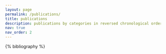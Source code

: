 ```yaml
---
layout: page
permalink: /publications/
title: publications
description: publications by categories in reversed chronological order. generated by jekyll-scholar.
nav: true
nav_order: 2
---
```


<!-- _pages/publications.md -->
<div class="publications">

{% bibliography %}
<!-- Example for add publications item -->
<!-- @string{aps = {American Physical Society,}}

@book{einstein1920relativity,
  title={Relativity: the Special and General Theory},
  author={Einstein, Albert},
  year={1920},
  publisher={Methuen & Co Ltd},
  html={relativity.html}
}

@book{einstein1956investigations,
  bibtex_show={true},
  title={Investigations on the Theory of the Brownian Movement},
  author={Einstein, Albert},
  year={1956},
  publisher={Courier Corporation},
  preview={brownian-motion.gif}
}

@article{einstein1950meaning,
  abbr={AJP},
  bibtex_show={true},
  title={The meaning of relativity},
  author={Einstein, Albert and Taub, AH},
  journal={American Journal of Physics},
  volume={18},
  number={6},
  pages={403--404},
  year={1950},
  publisher={American Association of Physics Teachers}
}

@article{PhysRev.47.777,
  abbr={PhysRev},
  title={Can Quantum-Mechanical Description of Physical Reality Be Considered Complete?},
  author={Einstein, A. and Podolsky, B. and Rosen, N.},
  abstract={In a complete theory there is an element corresponding to each element of reality. A sufficient condition for the reality of a physical quantity is the possibility of predicting it with certainty, without disturbing the system. In quantum mechanics in the case of two physical quantities described by non-commuting operators, the knowledge of one precludes the knowledge of the other. Then either (1) the description of reality given by the wave function in quantum mechanics is not complete or (2) these two quantities cannot have simultaneous reality. Consideration of the problem of making predictions concerning a system on the basis of measurements made on another system that had previously interacted with it leads to the result that if (1) is false then (2) is also false. One is thus led to conclude that the description of reality as given by a wave function is not complete.},
  journal={Phys. Rev.},
  location={New Jersey},
  volume={47},
  issue={10},
  pages={777--780},
  numpages={0},
  year={1935},
  month={May},
  publisher=aps,
  doi={10.1103/PhysRev.47.777},
  url={http://link.aps.org/doi/10.1103/PhysRev.47.777},
  html={https://journals.aps.org/pr/abstract/10.1103/PhysRev.47.777},
  pdf={example_pdf.pdf},
  altmetric={248277},
  dimensions={true},
  google_scholar_id={qyhmnyLat1gC},
  video={https://www.youtube-nocookie.com/embed/aqz-KE-bpKQ},
  additional_info={. *More Information* can be [found here](https://github.com/alshedivat/al-folio/)},
  selected={true}
}

@article{einstein1905molekularkinetischen,
  title={{\"U}ber die von der molekularkinetischen Theorie der W{\"a}rme geforderte Bewegung von in ruhenden Fl{\"u}ssigkeiten suspendierten Teilchen},
  author={Einstein, A.},
  journal={Annalen der physik},
  volume={322},
  number={8},
  pages={549--560},
  year={1905},
  publisher={Wiley Online Library}
}

@article{einstein1905movement,
  abbr={Ann. Phys.},
  title={Un the movement of small particles suspended in statiunary liquids required by the molecular-kinetic theory 0f heat},
  author={Einstein, A.},
  journal={Ann. Phys.},
  volume={17},
  pages={549--560},
  year={1905}
}

@article{einstein1905electrodynamics,
  title={On the electrodynamics of moving bodies},
  author={Einstein, A.},
  year={1905}
}

@Article{einstein1905photoelectriceffect,
  bibtex_show={true},
  abbr={Ann. Phys.},
  title="{{\"U}ber einen die Erzeugung und Verwandlung des Lichtes betreffenden heuristischen Gesichtspunkt}",
  author={Albert Einstein},
  abstract={This is the abstract text.},
  journal={Ann. Phys.},
  volume={322},
  number={6},
  pages={132--148},
  year={1905},
  doi={10.1002/andp.19053220607},
  award={Albert Einstein receveid the **Nobel Prize in Physics** 1921 *for his services to Theoretical Physics, and especially for his discovery of the law of the photoelectric effect*},
  award_name={Nobel Prize}
}

@book{przibram1967letters,
  bibtex_show={true},
  title={Letters on wave mechanics},
  author={Einstein, Albert and Schrödinger, Erwin and Planck, Max and Lorentz, Hendrik Antoon and Przibram, Karl},
  year={1967},
  publisher={Vision},
  preview={wave-mechanics.gif},
  abbr={Vision}
}
 -->
</div>
